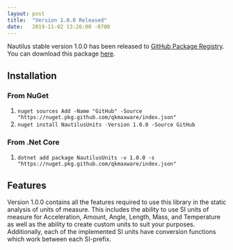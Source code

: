 ```yaml
---
layout: post
title:  "Version 1.0.0 Released"
date:   2019-11-02 13:26:00 -0700
---
```

Nautilus stable version 1.0.0 has been released to [GitHub Package Registry](https://github.com/features/package-registry). You can download this package [here](https://github.com/qkmaxware/CsUnits/packages/33753).

## Installation
### From NuGet
1. `nuget sources Add -Name "GitHub" -Source "https://nuget.pkg.github.com/qkmaxware/index.json"`
2. `nuget install NautilusUnits -Version 1.0.0 -Source GitHub`

### From .Net Core
1. `dotnet add package NautilusUnits -v 1.0.0 -s "https://nuget.pkg.github.com/qkmaxware/index.json"`

## Features
Version 1.0.0 contains all the features required to use this library in the static analysis of units of measure. This includes the ability to use SI units of measure for Acceleration, Amount, Angle, Length, Mass, and Temperature as well as the ability to create custom units to suit your purposes. Additionally, each of the implemented SI units have conversion functions which work between each SI-prefix. 